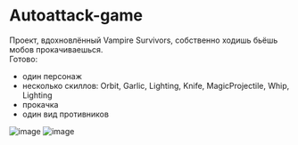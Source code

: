 # Autoattack-game
Проект, вдохновлённый Vampire Survivors, собственно ходишь бьёшь мобов прокачиваешься.  
Готово:
- один персонаж
- несколько скиллов: Orbit, Garlic, Lighting, Knife, MagicProjectile, Whip, Lighting
- прокачка
- один вид противников

![image](https://github.com/Corenlix/Autoattack-game/assets/58521600/37e55e04-d1e8-450e-a646-05bd0321db10)
![image](https://github.com/Corenlix/Autoattack-game/assets/58521600/c659c6ae-8ae9-4701-a1ae-fb6b7688f404)
